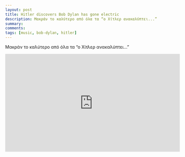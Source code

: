 ```yaml
---
layout: post
title: Hitler discovers Βob Dylan has gone electric
description: Μακράν το καλύτερο από όλα τα “ο Χίτλερ ανακαλύπτει...”
summary: 
comments: 
tags: [music, bob-dylan, hitler]
---
```


Μακράν το καλύτερο από όλα τα “ο Χίτλερ ανακαλύπτει...”


<div class="youtube-embed-container">
	<iframe width="560" height="315" src="https://www.youtube.com/embed/QBAd5LMBq3Q" title="YouTube video player" frameborder="0" allow="accelerometer; autoplay; clipboard-write; encrypted-media; gyroscope; picture-in-picture" allowfullscreen></iframe>
</div>